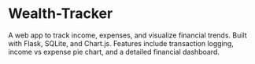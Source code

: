 # Wealth-Tracker
 A web app to track income, expenses, and visualize financial trends. Built with Flask, SQLite, and Chart.js. Features include transaction logging, income vs expense pie chart, and a detailed financial dashboard.

